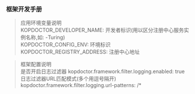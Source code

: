 ### 框架开发手册

> 应用环境变量说明  
KOPDOCTOR_DEVELOPER_NAME: 开发者标识(用以区分注册中心服务实例名称,如: -Turing)  
KOPDOCTOR_CONFIG_ENV: 环境标识  
KOPDOCTOR_REGISTRY_ADDRESS: 注册中心地址  

> 框架配置说明  
是否开启日志过滤器
kopdoctor.framework.filter.logging.enabled: true  
日志过滤器URL匹配模式(多个用逗号隔开)  
kopdoctor.framework.filter.logging.url-patterns: /*  
